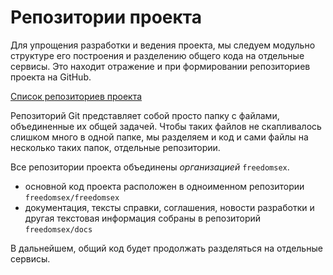 # Репозитории проекта

Для упрощения разработки и ведения проекта, мы следуем модульно структуре его построения и разделению общего кода на отдельные сервисы. Это находит отражение и при формировании репозиториев проекта на GitHub.

[Список репозиториев проекта](https://github.com/freedomsex)

Репозиторий Git представляет собой просто папку с файлами, объединенные их общей задачей. Чтобы таких файлов не скапливалось слишком много в одной папке, мы разделяем и код и сами файлы на несколько таких папок, отдельные репозитории.

Все репозитории проекта объединены _организацией_ `freedomsex`. 
* основной код проекта расположен в одноименном репозитории `freedomsex/freedomsex`
* документация, тексты справки, соглашения, новости разработки и другая текстовая информация собраны в репозиторий `freedomsex/docs`

В дальнейшем, общий код будет продолжать разделяться на отдельные сервисы.
